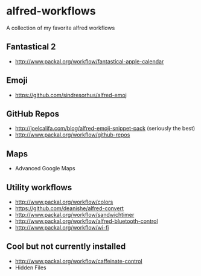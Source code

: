 # alfred-workflows

A collection of my favorite alfred workflows

## Fantastical 2

- http://www.packal.org/workflow/fantastical-apple-calendar


## Emoji

- https://github.com/sindresorhus/alfred-emoj

## GitHub Repos
- http://joelcalifa.com/blog/alfred-emoji-snippet-pack (seriously the best)
- http://www.packal.org/workflow/github-repos


## Maps

- Advanced Google Maps


## Utility workflows

- http://www.packal.org/workflow/colors
- https://github.com/deanishe/alfred-convert
- http://www.packal.org/workflow/sandwichtimer
- http://www.packal.org/workflow/alfred-bluetooth-control
- http://www.packal.org/workflow/wi-fi


## Cool but not currently installed
- http://www.packal.org/workflow/caffeinate-control
- Hidden Files
